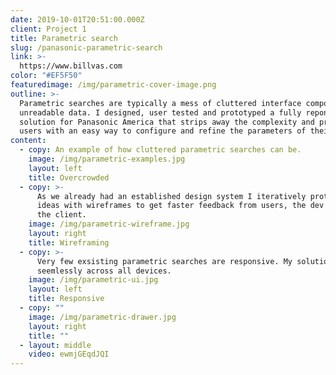 ```yaml
---
date: 2019-10-01T20:51:00.000Z
client: Project 1
title: Parametric search
slug: /panasonic-parametric-search
link: >-
  https://www.billvas.com
color: "#EF5F50"
featuredimage: /img/parametric-cover-image.png
outline: >-
  Parametric searches are typically a mess of cluttered interface components and
  unreadable data. I designed, user tested and prototyped a fully reponsive
  solution for Panasonic America that strips away the complexity and provides
  users with an easy way to configure and refine the parameters of their search.
content:
  - copy: An example of how cluttered parametric searches can be.
    image: /img/parametric-examples.jpg
    layout: left
    title: Overcrowded
  - copy: >-
      As we already had an established design system I iteratively prototyped my
      ideas with wireframes to get faster feedback from users, the dev team and
      the client.
    image: /img/parametric-wireframe.jpg
    layout: right
    title: Wireframing
  - copy: >-
      Very few exsisting parametric searches are responsive. My solution works
      seemlessly across all devices.
    image: /img/parametric-ui.jpg
    layout: left
    title: Responsive
  - copy: ""
    image: /img/parametric-drawer.jpg
    layout: right
    title: ""
  - layout: middle
    video: ewmjGEqdJQI
---
```

